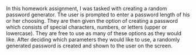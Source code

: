 In this homework assignment, I was tasked with creating a random password generator. The user is prompted to enter a password length of his or her choosing. They are then given the option of creating a password which consists of special characters, numbers, or letters (upper or lowercase). They are free to use as many of these options as they would like. After deciding which parameters they would like to use, a randomly generated password is created and shown to the user on the screen.  

